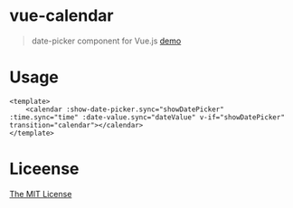 # vue-calendar

> date-picker component for Vue.js [demo](http://ihanyang.github.io/demo/vue-calendar/)

# Usage
```vue
<template>
	<calendar :show-date-picker.sync="showDatePicker" :time.sync="time" :date-value.sync="dateValue" v-if="showDatePicker" transition="calendar"></calendar>
</template>
```

# Liceense
[The MIT License](http://opensource.org/licenses/MIT)